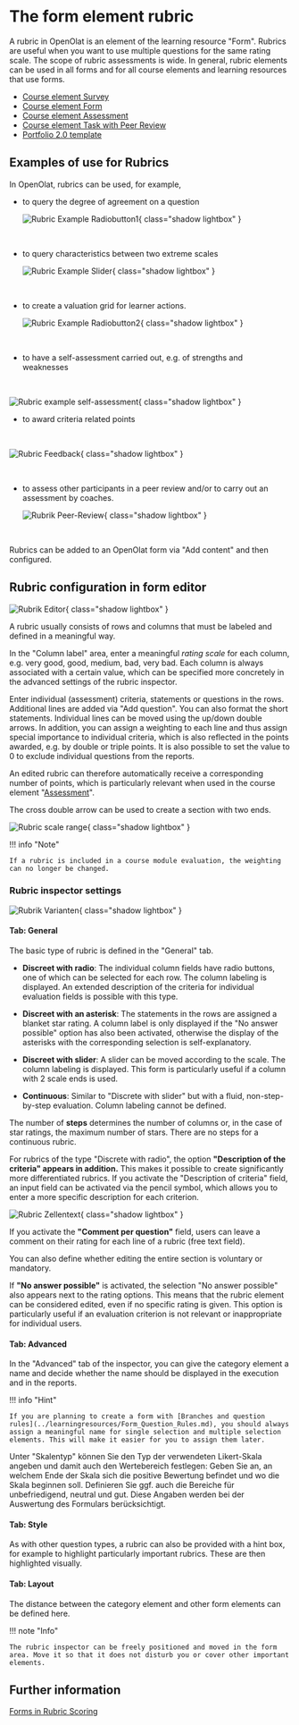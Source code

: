 # The form element rubric

A rubric in OpenOlat is an element of the learning resource "Form". Rubrics are useful when you want to use multiple questions for the same rating scale. The scope of rubric assessments is wide. In general, rubric elements can be used in all forms and for all course elements and learning resources that use forms. 

* [Course element Survey](../learningresources/Course_Element_Survey.md)
* [Course element Form](../learningresources/Course_Element_Form.md)
* [Course element Assessment](Forms_in_Rubric_Scoring.md)
* [Course element Task with Peer Review](Course_Element_Task.md#revisions)
* [Portfolio 2.0 template](Forms_in_the_ePortfolio_template.md)

## Examples of use for Rubrics

In OpenOlat, rubrics can be used, for example,

* to query the degree of agreement on a question

  ![Rubric Example Radiobutton1](assets/rubric_Beispiel1_EN.png){ class="shadow lightbox" }

<br>

* to query characteristics between two extreme scales

  ![Rubric Example Slider](assets/Rubrik_Beispiel2_EN.png){ class="shadow lightbox" }
 
<br>
 
* to create a valuation grid for learner actions.

  ![Rubric Example Radiobutton2](assets/Rubrik_Beispiel3_EN.png){ class="shadow lightbox" }

<br>

* to have a self-assessment carried out, e.g. of strengths and weaknesses

<br>

  ![Rubric example self-assessment](assets/Rubrik_Beispiel4_EN.png){ class="shadow lightbox" }

* to award criteria related points

<br>

  ![Rubric Feedback](assets/Rubrik_Beispiel5_EN.png){ class="shadow lightbox" }

<br>

* to assess other participants in a peer review and/or to carry out an assessment by coaches.

  ![Rubrik Peer-Review](assets/Rubrik_Peer-Review.png){ class="shadow lightbox" }

<br>


Rubrics can be added to an OpenOlat form via "Add content" and then configured.



## Rubric configuration in form editor

![Rubrik Editor](assets/Rubric_add_EN.png){ class="shadow lightbox" }

A rubric usually consists of rows and columns that must be labeled and defined in a meaningful way.

In the "Column label" area, enter a meaningful _rating scale_ for each column, e.g. very good, good, medium, bad, very bad.  Each column is always associated with a certain value, which can be specified more concretely in the advanced settings of the rubric inspector.

Enter individual (assessment) criteria, statements or questions in the rows. Additional lines are added via "Add question". You can also format the short statements. Individual lines can be moved using the up/down double arrows. In addition, you can assign a weighting to each line and thus assign special importance to individual criteria, which is also reflected in the points awarded, e.g. by double or triple points. 
It is also possible to set the value to 0 to exclude individual questions from the reports.

An edited rubric can therefore automatically receive a corresponding number of points, which is particularly relevant when used in the course element "[Assessment](../learningresources/Course_Element_Assessment.md)".

The cross double arrow can be used to create a section with two ends.

![Rubric scale range](assets/Rubric_scale_EN.png){ class="shadow lightbox" }

!!! info "Note"

    If a rubric is included in a course module evaluation, the weighting can no longer be changed.

### Rubric inspector settings

![Rubrik Varianten](assets/Rubrik_Inspector_20_en.png){ class="shadow lightbox" }


#### Tab: General

The basic type of rubric is defined in the "General" tab.
  * **Discreet with radio**: The individual column fields have radio buttons, one of which can be selected for each row. The column labeling is displayed. An extended description of the criteria for individual evaluation fields is possible with this type.

  * **Discreet with an asterisk**: The statements in the rows are assigned a blanket star rating. A column label is only displayed if the "No answer possible" option has also been activated, otherwise the display of the asterisks with the corresponding selection is self-explanatory.  
  * **Discreet with slider**: A slider can be moved according to the scale. The column labeling is displayed. This form is particularly useful if a column with 2 scale ends is used.
  * **Continuous**: Similar to "Discrete with slider" but with a fluid, non-step-by-step evaluation. Column labeling cannot be defined.  

The number of **steps** determines the number of columns or, in the case of star ratings, the maximum number of stars. There are no steps for a continuous rubric. 

For rubrics of the type "Discrete with radio", the option **"Description of the criteria" appears in addition.** This makes it possible to create significantly more differentiated rubrics. If you activate the "Description of criteria" field, an input field can be activated via the pencil symbol, which allows you to enter a more specific description for each criterion.

![Rubric Zellentext](assets/Rubrik_Bewertungsfeld.png){ class="shadow lightbox" }

If you activate the **"Comment per question"** field, users can leave a comment on their rating for each line of a rubric (free text field).

You can also define whether editing the entire section is voluntary or mandatory. 

If **"No answer possible"** is activated, the selection "No answer possible" also appears next to the rating options. This means that the rubric element can be considered edited, even if no specific rating is given. This option is particularly useful if an evaluation criterion is not relevant or inappropriate for individual users.


#### Tab: Advanced

In the "Advanced" tab of the inspector, you can give the category element a name and decide whether the name should be displayed in the execution and in the reports.

!!! info "Hint"

    If you are planning to create a form with [Branches and question rules](../learningresources/Form_Question_Rules.md), you should always assign a meaningful name for single selection and multiple selection elements. This will make it easier for you to assign them later.

Unter "Skalentyp" können Sie den Typ der verwendeten Likert-Skala angeben und damit auch den Wertebereich festlegen: Geben Sie an, an welchem Ende der Skala sich die positive Bewertung befindet und wo die Skala beginnen soll. Definieren Sie ggf. auch die Bereiche für unbefriedigend, neutral und gut. Diese Angaben werden bei der Auswertung des Formulars berücksichtigt.

#### Tab: Style

As with other question types, a rubric can also be provided with a hint box, for example to highlight particularly important rubrics. These are then highlighted visually.

#### Tab: Layout

The distance between the category element and other form elements can be defined here.


!!! note "Info"

    The rubric inspector can be freely positioned and moved in the form area. Move it so that it does not disturb you or cover other important elements.


## Further information

[Forms in Rubric Scoring](Forms_in_Rubric_Scoring.md)